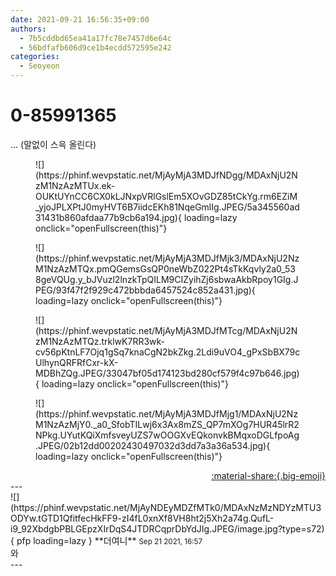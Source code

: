 ```yaml
---
date: 2021-09-21 16:56:35+09:00
authors:
  - 7b5cddbd65ea41a17fc78e7457d6e64c
  - 56bdfafb606d9ce1b4ecdd572595e242
categories:
  - Seoyeon
---
```


# 0-85991365

<div class="post-container" markdown="1">
<div class="content-container md-sidebar__scrollwrap" markdown="1">

... (말없이 스윽 올린다)
<figure markdown="1">
![](https://phinf.wevpstatic.net/MjAyMjA3MDJfNDgg/MDAxNjU2NzM1NzAzMTUx.ek-OUKtUYnCC6CX0kLJNxpVRlGslEm5XOvGDZ85tCkYg.rm6EZiM_yjoJPLXPtJ0myHVT6B7iidcEKh81NqeGmlIg.JPEG/5a345560ad31431b860afdaa77b9cb6a194.jpg){ loading=lazy onclick="openFullscreen(this)"}
</figure>

<figure markdown="1">
![](https://phinf.wevpstatic.net/MjAyMjA3MDJfMjk3/MDAxNjU2NzM1NzAzMTQx.pmQGemsGsQP0neWbZ022Pt4sTkKqvly2a0_538geVQUg.y_bJVuzl2lnzkTpQILM9CIZyihZj6sbwaAkbRpoy1GIg.JPEG/93f47f2f929c472bbbda6457524c852a431.jpg){ loading=lazy onclick="openFullscreen(this)"}
</figure>

<figure markdown="1">
![](https://phinf.wevpstatic.net/MjAyMjA3MDJfMTcg/MDAxNjU2NzM1NzAzMTQz.trklwK7RR3wk-cv56pKtnLF7Ojq1gSq7knaCgN2bkZkg.2Ldi9uVO4_gPxSbBX79cUlhynQRFRfCxr-kX-MDBhZQg.JPEG/33047bf05d174123bd280cf579f4c97b646.jpg){ loading=lazy onclick="openFullscreen(this)"}
</figure>

<figure markdown="1">
![](https://phinf.wevpstatic.net/MjAyMjA3MDJfMjg1/MDAxNjU2NzM1NzAzMjY0._a0_SfobTILwj6x3Ax8mZS_QP7mXOg7HUR45lrR2NPkg.UYutKQiXmfsveyUZS7wOOGXvEQkonvkBMqxoDGLfpoAg.JPEG/02b12dd00202430497032d3dd7a3a36a534.jpg){ loading=lazy onclick="openFullscreen(this)"}
</figure>


</div>
</div>

<div style="text-align: right;" markdown="1">
<a href="https://weverse.io/fromis9/fanpost/0-85991365" style="text-align: right;">:material-share:{.big-emoji}</a>
</div>
---

<div class="comments-container md-sidebar__scrollwrap" markdown="1">
<div class="comment" markdown="1">
<div class='id-container' markdown="1">
![](https://phinf.wevpstatic.net/MjAyNDEyMDZfMTk0/MDAxNzMzNDYzMTU3ODYw.tGTD1QfitfecHkFF9-zI4fL0xnXf8VH8ht2j5Xh2a74g.QufL-i9_92XbdgbPBLGEpzXIrDqS4JTDRCqprDbYdJIg.JPEG/image.jpg?type=s72){ pfp loading=lazy }
**<span class="artist">더여니</span>** <small>Sep 21 2021, 16:57</small><br>
</div>
<div class='comment-body' markdown="1">
와
</div>
</div>
</div>
---
